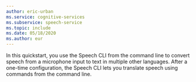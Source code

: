```yaml
---
author: eric-urban
ms.service: cognitive-services
ms.subservice: speech-service
ms.topic: include
ms.date: 05/18/2020
ms.author: eur
---
```


In this quickstart, you use the Speech CLI from the command line to convert speech from a microphone input
to text in multiple other languages.
After a one-time configuration, the Speech CLI lets you translate speech using commands from the command line.

